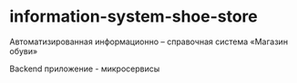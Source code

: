 # information-system-shoe-store
Автоматизированная информационно – справочная система «Магазин обуви»

Backend приложение - микросервисы 
